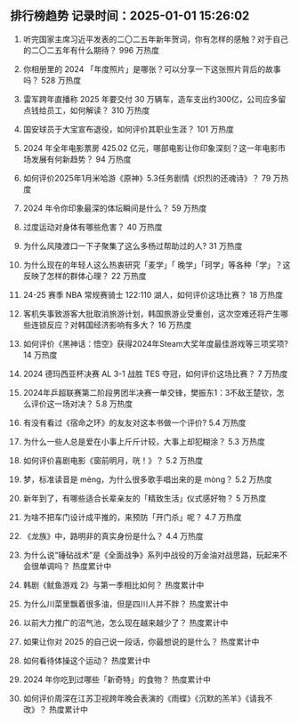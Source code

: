 
## 排行榜趋势 记录时间：2025-01-01 15:26:02
  
  1. 听完国家主席习近平发表的二〇二五年新年贺词，你有怎样的感触？对于自己的二〇二五年有什么期待？ 996 万热度
    
  2. 你相册里的 2024 「年度照片」是哪张？可以分享一下这张照片背后的故事吗？ 528 万热度
    
  3. 雷军跨年直播称 2025 年要交付 30 万辆车，造车支出约300亿，公司应多留点钱给员工，如何解读？ 310 万热度
    
  4. 国安球员于大宝宣布退役，如何评价其职业生涯？ 101 万热度
    
  5. 2024 年全年电影票房 425.02 亿元，哪部电影让你印象深刻？这一年电影市场发展有何新趋势？ 94 万热度
    
  6. 如何评价2025年1月米哈游《原神》5.3任务剧情《炽烈的还魂诗》？ 79 万热度
    
  7. 2024 年令你印象最深的体坛瞬间是什么？ 59 万热度
    
  8. 过度运动对身体有哪些危害？ 40 万热度
    
  9. 为什么风陵渡口一下子聚集了这么多杨过帮助过的人? 31 万热度
    
  10. 为什么现在的年轻人这么热衷研究「麦学」「 晚学」「珂学」等各种「学」？这反映了怎样的群体心理？ 22 万热度
    
  11. 24-25 赛季 NBA 常规赛骑士 122:110 湖人，如何评价这场比赛？ 18 万热度
    
  12. 客机失事致游客大批取消旅游计划，韩国旅游业受重创，这次空难还将产生哪些连锁反应？对韩国经济影响有多大？ 16 万热度
    
  13. 如何评价《黑神话：悟空》获得2024年Steam大奖年度最佳游戏等三项奖项? 14 万热度
    
  14. 2024 德玛西亚杯决赛 AL 3-1 战胜 TES 夺冠，如何评价这场比赛？ 7 万热度
    
  15. 2024年乒超联赛第二阶段男团半决赛一单交锋，樊振东1：3不敌王楚钦，怎么评价这一场对决？ 5.8 万热度
    
  16. 有没有看过《宿命之环》的友友对这本书做一个评价? 5.4 万热度
    
  17. 为什么一些人总是爱在小事上斤斤计较，大事上却犯糊涂？ 5.3 万热度
    
  18. 如何评价喜剧电影《窗前明月，咣！》？ 5.2 万热度
    
  19. 梦，标准读音是 mèng，为什么很多歌手唱出来的是 mòng？ 5.2 万热度
    
  20. 新年到了，有哪些适合长辈亲友的「精致生活」仪式感好物？ 5 万热度
    
  21. 为啥不把车门设计成平推的，来预防「开门杀」呢？ 4.7 万热度
    
  22. 《龙族》中，路明非的真实身份是什么？ 4.4 万热度
    
  23. 为什么说“锤砧战术”是《全面战争》系列中战役的万金油对战思路，玩起来不会很单调吗？ 热度累计中
    
  24. 韩剧《鱿鱼游戏 2》与第一季相比如何？ 热度累计中
    
  25. 为什么川菜里飘着很多油，但是四川人并不胖？ 热度累计中
    
  26. 以前大力推广的沼气池，怎么现在越来越少了？ 热度累计中
    
  27. 如果让你对 2025 的自己说一段话，你最想说的是什么？ 热度累计中
    
  28. 如何看待体操这个运动？ 热度累计中
    
  29. 2024 年你吃到过哪些「新奇特」的食物？ 热度累计中
    
  30. 如何评价周深在江苏卫视跨年晚会表演的《雨蝶》《沉默的羔羊》《请我不改》？ 热度累计中
    